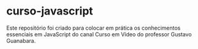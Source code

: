 # curso-javascript
Este repositório foi criado para colocar em prática os conhecimentos essenciais em JavaScript do canal Curso em Vídeo do professor Gustavo Guanabara.
